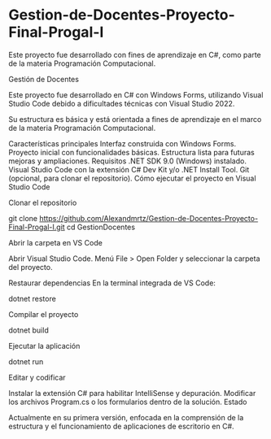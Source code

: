 # Gestion-de-Docentes-Proyecto-Final-Progal-I
Este proyecto fue desarrollado con fines de aprendizaje en C#, como parte de la materia Programación Computacional.


Gestión de Docentes

Este proyecto fue desarrollado en C# con Windows Forms, utilizando Visual Studio Code debido a dificultades técnicas con Visual Studio 2022.

Su estructura es básica y está orientada a fines de aprendizaje en el marco de la materia Programación Computacional.

Características principales
Interfaz construida con Windows Forms.
Proyecto inicial con funcionalidades básicas.
Estructura lista para futuras mejoras y ampliaciones.
Requisitos
.NET SDK 9.0 (Windows) instalado.
Visual Studio Code con la extensión C# Dev Kit y/o .NET Install Tool.
Git (opcional, para clonar el repositorio).
Cómo ejecutar el proyecto en Visual Studio Code

Clonar el repositorio

git clone https://github.com/Alexandmrtz/Gestion-de-Docentes-Proyecto-Final-Progal-I.git
cd GestionDocentes


Abrir la carpeta en VS Code

Abrir Visual Studio Code.
Menú File > Open Folder y seleccionar la carpeta del proyecto.

Restaurar dependencias
En la terminal integrada de VS Code:

dotnet restore


Compilar el proyecto

dotnet build


Ejecutar la aplicación

dotnet run


Editar y codificar

Instalar la extensión C# para habilitar IntelliSense y depuración.
Modificar los archivos Program.cs o los formularios dentro de la solución.
Estado

Actualmente en su primera versión, enfocada en la comprensión de la estructura y el funcionamiento de aplicaciones de escritorio en C#.
